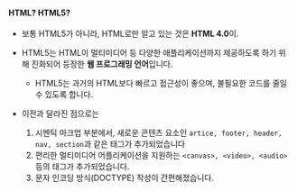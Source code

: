 
#### HTML? HTML5?

- 보통 HTML5가 아니라, HTML로만 알고 있는 것은 **HTML 4.0**이.

- HTML5는 HTML이 멀티미디어 등 다양한 애플리케이션까지 제공하도록 하기 위해 진화되어 등장한 **웹 프로그래밍 언어**입니다.
    - HTML5는 과거의 HTML보다 빠르고 접근성이 좋으며, 불필요한 코드를 줄일 수 있도록 합니다.

- 이전과 달라진 점으로는
    1. 시멘틱 마크업 부분에서, 새로운 콘텐츠 요소인 ```artice, footer, header, nav, section```과 같은 태그가 추가되었습니다
    2. 편리한 멀티미디어 어플리케이션을 지원하는 ```<canvas>, <video>, <audio>``` 등의 태그가 추가되었습니다.
    3. 문자 인코딩 방식(DOCTYPE) 작성이 간편해졌습니다.